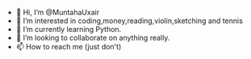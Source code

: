 - 👋 Hi, I’m @MuntahaUxair
- 👀 I’m interested in coding,money,reading,violin,sketching and tennis
- 🌱 I’m currently learning Python.
- 💞️ I’m looking to collaborate on anything really.
- 📫 How to reach me (just don't)

<!---
MuntahaUxair/MuntahaUxair is a ✨ special ✨ repository because its `README.md` (this file) appears on your GitHub profile.
You can click the Preview link to take a look at your changes.
--->
